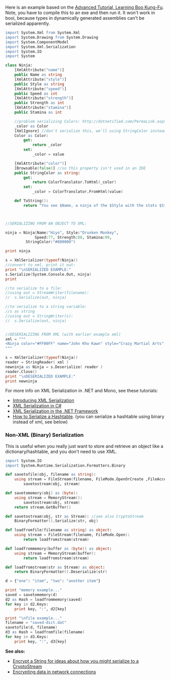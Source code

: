 Here is an example based on the [Advanced Tutorial, Learning Boo Kung-Fu](https://github.com/bamboo/boo/wiki/Advanced-Tutorial,-Learning-Boo-Kung-Fu).  
Note, you have to compile this to an exe and then run it. It won't work in booi, because types in dynamically generated assemblies can't be serialized apparently.

```boo
import System.Xml from System.Xml
import System.Drawing from System.Drawing
import System.ComponentModel
import System.Xml.Serialization
import System.IO
import System

class Ninja:
    [XmlAttribute("name")]
    public Name as string
    [XmlAttribute("style")]
    public Style as string
    [XmlAttribute("speed")]
    public Speed as int
    [XmlAttribute("strength")]
    public Strength as int
    [XmlAttribute("stamina")]
    public Stamina as int

    //problem serializing Colors: http://dotnetified.com/PermaLink.aspx?guid=E86B447E-AA95-49B6-909F-CDA36ACF481F
    _color as Color
    [XmlIgnore] //don't serialize this, we'll using StringColor instead
    Color as Color:
        get:
            return _color
        set:
            _color = value

    [XmlAttribute("color")]
    [Browsable(false)] //so this property isn't used in an IDE
    public StringColor as string:
        get:
            return ColorTranslator.ToHtml(_color)
        set:
            _color = ColorTranslator.FromHtml(value)

    def ToString():
        return "You see $Name, a ninja of the $Style with the stats $Strength/$Stamina/$Speed. He is $Color."



//SERIALIZING FROM AN OBJECT TO XML:

ninja = Ninja(Name:"Hiyo", Style:"Drunken Monkey",
             Speed:77, Strength:88, Stamina:99,
         StringColor:"#880000")

print ninja

s = XmlSerializer(typeof(Ninja))
//convert to xml, print it out:
print "\nSERIALIZED EXAMPLE:"
s.Serialize(System.Console.Out, ninja)
print

//to serialize to a file:
//using out = StreamWriter(filename):
//  s.Serialize(out, ninja)

//to serialize to a string variable:
//s as string
//using out = StringWriter(s):
//  s.Serialize(out, ninja)


//DESERIALIZING FROM XML (with earlier example xml)
xml = """
<Ninja color="#FF00FF" name="John Kho Kawn" style="Crazy Martial Arts" strength="71" speed = "74" stamina = "65" />
"""

s = XmlSerializer(typeof(Ninja))
reader = StringReader( xml )
newninja as Ninja = s.Deserialize( reader )
reader.Close()
print "\nDESERIALIZED EXAMPLE:"
print newninja
```

For more info on XML Serialization in .NET and Mono, see these tutorials:

* [Introducing XML Serialization](http://msdn.microsoft.com/en-us/library/182eeyhh%28v=VS.100%29.aspx)
* [XML Serialization in C#](http://dotnet.dzone.com/articles/serializing-and-deserializing)
* [XML Serialization in the .NET Framework](http://msdn.microsoft.com/en-us/library/ms950721.aspx)
* [How to Serialize a Hashtable](http://blogs.msdn.com/b/adam/archive/2010/09/10/how-to-serialize-a-dictionary-or-hashtable-in-c.aspx).
    (you can serialize a hashtable using binary instead of xml, see below)


### Non-XML (Binary) Serialization

This is useful when you really just want to store and retrieve an object like a dictionary/hashtable, and you don't need to use XML.

```boo
import System.IO
import System.Runtime.Serialization.Formatters.Binary

def savetofile(obj, filename as string):
    using stream = FileStream(filename, FileMode.OpenOrCreate ,FileAccess.Write):
        savetostream(obj, stream)

def savetomemory(obj) as (byte):
    using stream = MemoryStream():
        savetostream(obj, stream)
    return stream.GetBuffer()

def savetostream(obj, str as Stream): //see also CryptoStream
    BinaryFormatter().Serialize(str, obj)

def loadfromfile(filename as string) as object:
    using stream = FileStream(filename, FileMode.Open):
        return loadfromstream(stream)

def loadfrommemory(buffer as (byte)) as object:
    using stream = MemoryStream(buffer):
        return loadfromstream(stream)

def loadfromstream(str as Stream) as object:
    return BinaryFormatter().Deserialize(str)

d = {"one": "item", "two": "another item"}

print "memory example..."
saved = savetomemory(d)
d2 as Hash = loadfrommemory(saved)
for key in d2.Keys:
    print key, ":", d2[key]

print "\nfile example..."
filename = "saved-dict.dat"
savetofile(d, filename)
d3 as Hash = loadfromfile(filename)
for key in d3.Keys:
    print key, ":", d3[key]
```

**See also:**

* [Encrypt a String for ideas about how you might serialize to a CryptoStream](https://github.com/bamboo/boo/wiki/Encrypt-a-String)
* [Encrypting data in network connections](http://www2.sys-con.com/itsg/virtualcd/dotnet/archives/0106/blum/index.html)
